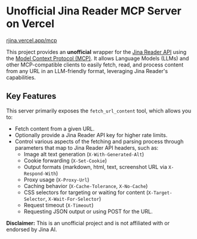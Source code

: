 # Unofficial Jina Reader MCP Server on Vercel

[rjina.vercel.app/mcp](rjina.vercel.app/mcp)

This project provides an **unofficial** wrapper for the [Jina Reader API](https://jina.ai/reader/) using the [Model Context Protocol (MCP)](https://modelcontextprotocol.io). It allows Language Models (LLMs) and other MCP-compatible clients to easily fetch, read, and process content from any URL in an LLM-friendly format, leveraging Jina Reader's capabilities.

## Key Features

This server primarily exposes the `fetch_url_content` tool, which allows you to:
- Fetch content from a given URL.
- Optionally provide a Jina Reader API key for higher rate limits.
- Control various aspects of the fetching and parsing process through parameters that map to Jina Reader API headers, such as:
  - Image alt text generation (`X-With-Generated-Alt`)
  - Cookie forwarding (`X-Set-Cookie`)
  - Output formats (markdown, html, text, screenshot URL via `X-Respond-With`)
  - Proxy usage (`X-Proxy-Url`)
  - Caching behavior (`X-Cache-Tolerance`, `X-No-Cache`)
  - CSS selectors for targeting or waiting for content (`X-Target-Selector`, `X-Wait-For-Selector`)
  - Request timeout (`X-Timeout`)
  - Requesting JSON output or using POST for the URL.

**Disclaimer:** This is an unofficial project and is not affiliated with or endorsed by Jina AI.
